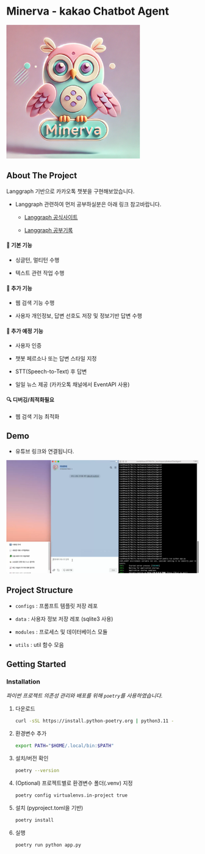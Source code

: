 
# Minerva - kakao Chatbot Agent

<img src="./public/minerva.png" alt="made by DALL-E" width="350">


## About The Project

Langgraph 기반으로 카카오톡 챗봇을 구현해보았습니다. 

- Langgraph 관련하여 먼저 공부하실분은 아래 링크 참고바랍니다.

    - [Langgraph 공식사이트](https://www.langchain.com/langgraph)

    - [Langgraph 공부기록](https://github.com/ccw7463/Langgraph)

#### 📍 기본 기능

- 싱글턴, 멀티턴 수행

- 텍스트 관련 작업 수행

#### 📍 추가 기능

- 웹 검색 기능 수행

- 사용자 개인정보, 답변 선호도 저장 및 정보기반 답변 수행

#### 📅 추가 예정 기능

- 사용자 인증

- 챗봇 페르소나 또는 답변 스타일 지정

- STT(Speech-to-Text) 후 답변

- 일일 뉴스 제공 (카카오톡 채널에서 EventAPI 사용)

#### 🔍 디버깅/최적화필요

- 웹 검색 기능 최적화

## Demo

- 유튜브 링크와 연결됩니다.

[![kakaoChatAgent Test](./public/snapshot.png)](https://youtu.be/VluxN_yeFmA)


## Project Structure

- `configs` : 프롬프트 템플릿 저장 레포

- `data` : 사용자 정보 저장 레포 (sqlite3 사용)

- `modules` : 프로세스 및 데이터베이스 모듈

- `utils` : util 함수 모음

## Getting Started

### Installation
_파이썬 프로젝트 의존성 관리와 배포를 위해 `poetry`를 사용하였습니다._

1. 다운로드
    ```bash
    curl -sSL https://install.python-poetry.org | python3.11 -
    ```

2. 환경변수 추가

    ```bash
    export PATH="$HOME/.local/bin:$PATH"
    ```

3. 설치/버전 확인

    ```bash
    poetry --version
    ```

4. (Optional) 프로젝트별로 환경변수 폴더(.venv) 지정 

    ```bash
    poetry config virtualenvs.in-project true
    ```

5. 설치 (pyproject.toml을 기반)

    ```bash
    poetry install
    ```

6. 실행

   ```bash
   poetry run python app.py
   ```
   
